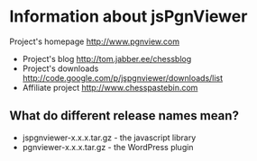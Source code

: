 # Information about jsPgnViewer #

Project's homepage http://www.pgnview.com
  * Project's blog http://tom.jabber.ee/chessblog
  * Project's downloads http://code.google.com/p/jspgnviewer/downloads/list
  * Affiliate project http://www.chesspastebin.com

## What do different release names mean? ##
  * jspgnviewer-x.x.x.tar.gz - the javascript library
  * pgnviewer-x.x.x.tar.gz - the WordPress plugin